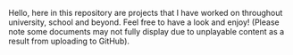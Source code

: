 Hello, here in this repository are projects that I have worked on throughout university, school and beyond. Feel free to have a look and enjoy!
(Please note some documents may not fully display due to unplayable content as a result from uploading to GitHub).

